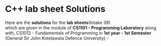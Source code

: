 # C++ lab sheet Solutions

Here are the <b>solutions</b> for the <b>lab sheets</b>(Intake 39) <br>
 which are given in the module of <b>CS1101 - Programming Laboratory</b> along with, CS1012 - Fundamentals of Programming in <b>1st year - 1st Semester</b>
(General Sir John Kotelawala Defence University) - 
